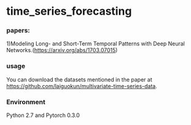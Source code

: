 # time_series_forecasting

### papers:

1)Modeling Long- and Short-Term Temporal Patterns with Deep Neural Networks.(https://arxiv.org/abs/1703.07015)

### usage

You can download the datasets mentioned in the paper at https://github.com/laiguokun/multivariate-time-series-data.


### Environment 

Python 2.7 and Pytorch 0.3.0

